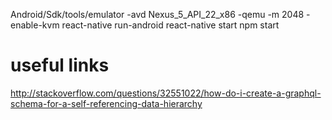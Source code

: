 Android/Sdk/tools/emulator -avd Nexus_5_API_22_x86 -qemu -m 2048 -enable-kvm
react-native run-android
react-native start
npm start

# useful links
http://stackoverflow.com/questions/32551022/how-do-i-create-a-graphql-schema-for-a-self-referencing-data-hierarchy 
